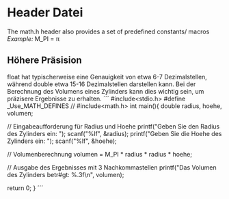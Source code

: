 # Header Datei
The math.h header also provides a set of predefined constants/ macros
*Example:*
M_PI = π
## Höhere Präsision
float hat typischerweise eine Genauigkeit von etwa 6-7 Dezimalstellen, während double etwa 15-16 Dezimalstellen darstellen kann. Bei der Berechnung des Volumens eines Zylinders kann dies wichtig sein, um präzisere Ergebnisse zu erhalten.
´´´
#include<stdio.h>
#define _Use_MATH_DEFINES //
#include<math.h>
int main(){
   double radius, hoehe, volumen;

   // Eingabeaufforderung für Radius und Hoehe
   printf("Geben Sie den Radius des Zylinders ein: ");
   scanf("%lf", &radius);
   printf("Geben Sie die Hoehe des Zylinders ein: ");
   scanf("%lf", &hoehe);

   // Volumenberechnung
   volumen = M_PI * radius * radius * hoehe;

   // Ausgabe des Ergebnisses mit 3 Nachkommastellen
   printf("Das Volumen des Zylinders betr#gt: %.3f\n", volumen);
   
return 0;
}
´´´
